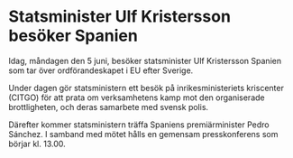 # Statsminister Ulf Kristersson besöker Spanien

Idag, måndagen den 5 juni, besöker statsminister Ulf Kristersson Spanien som tar över ordförandeskapet i EU efter Sverige.

Under dagen gör statsministern ett besök på inrikesministeriets kriscenter (CITGO) för att prata om verksamhetens kamp mot den organiserade brottligheten, och deras samarbete med svensk polis.

Därefter kommer statsministern träffa Spaniens premiärminister Pedro Sánchez. I samband med mötet hålls en gemensam presskonferens som börjar kl. 13.00.

